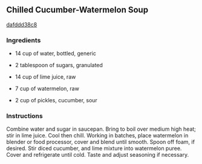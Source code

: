 ## Chilled Cucumber-Watermelon Soup

[dafddd38c8](http://www.food.com/recipe/chilled-cucumber-watermelon-soup-68348)

### Ingredients

 - 14 cup of water, bottled, generic

 - 2 tablespoon of sugars, granulated

 - 14 cup of lime juice, raw

 - 7 cup of watermelon, raw

 - 2 cup of pickles, cucumber, sour

### Instructions

Combine water and sugar in saucepan. Bring to boil over medium high heat; stir in lime juice. Cool then chill. Working in batches, place watermelon in blender or food processor, cover and blend until smooth. Spoon off foam, if desired. Stir diced cucumber, and lime mixture into watermelon puree. Cover and refrigerate until cold. Taste and adjust seasoning if necessary.